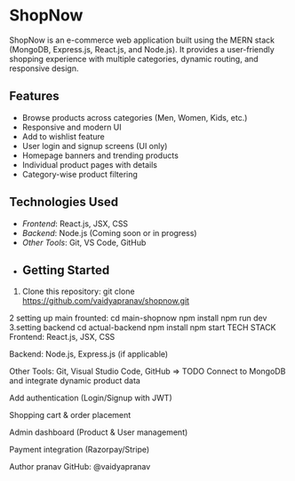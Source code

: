 # ShopNow

ShopNow is an e-commerce web application built using the MERN stack (MongoDB, Express.js, React.js, and Node.js). It provides a user-friendly shopping experience with multiple categories, dynamic routing, and responsive design.

## Features

- Browse products across categories (Men, Women, Kids, etc.)
- Responsive and modern UI
- Add to wishlist feature
- User login and signup screens (UI only)
- Homepage banners and trending products
- Individual product pages with details
- Category-wise product filtering

## Technologies Used

- *Frontend*: React.js, JSX, CSS
- *Backend*: Node.js (Coming soon or in progress)
- *Other Tools*: Git, VS Code, GitHub
- ## Getting Started

1. Clone this repository:
git clone https://github.com/vaidyapranav/shopnow.git

2 setting up main frounted:
cd main-shopnow
npm install 
npm run dev
3.setting backend 
cd actual-backend
npm install 
npm start
TECH STACK
Frontend: React.js, JSX, CSS

Backend: Node.js, Express.js (if applicable)

Other Tools: Git, Visual Studio Code, GitHub
=> TODO 
Connect to MongoDB and integrate dynamic product data

Add authentication (Login/Signup with JWT)

Shopping cart & order placement

Admin dashboard (Product & User management)

Payment integration (Razorpay/Stripe)


Author
pranav
GitHub: @vaidyapranav
